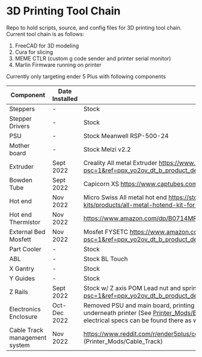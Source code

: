 # 3D Printing Tool Chain
Repo to hold scripts, source, and config files for 3D printing tool chain. 
Current tool chain is as follows:

1) FreeCAD for 3D modeling
2) Cura for slicing
3) MEME CTLR (custom g code sender and printer serial monitor)
4) Marlin Firmware running on printer

Currently only targeting ender 5 Plus with following components

| Component | Date Installed | Comment |
| --- | --- | --- |
| Steppers | - | Stock |
| Stepper Drivers | - | Stock |
| PSU | - | Stock Meanwell RSP-500-24 |
| Mother board | - | Stock Melzi v2.2 |
| Extruder | Sept 2022 | Creality All metal Extruder https://www.amazon.com/dp/B07ZMFP2L8?psc=1&ref=ppx_yo2ov_dt_b_product_details |
| Bowden Tube | Sept 2022 | Capicorn XS https://www.captubes.com |
| Hot end | Nov 2022 | Micro Swiss All metal hot end https://store.micro-swiss.com/collections/all-metal-hotend-kits/products/all-metal-hotend-kit-for-cr-10 |
| Hot end Thermistor | Nov 2022 | https://www.amazon.com/dp/B0714MR5BC?psc=1&ref=ppx_yo2ov_dt_b_product_details |
| External Bed Mosfett | Nov 2022 | Mosfet FYSETC https://www.amazon.com/dp/B07C4PGXFK?psc=1&ref=ppx_yo2ov_dt_b_product_details |
| Part Cooler | - | Stock |
| ABL | - | Stock BL Touch |
| X Gantry | - | Stock |
| Y Guides | - | Stock |
| Z Rails | Sept 2022 | Stock w/ Z axis POM Lead nut and spring https://www.amazon.com/dp/B07XYR3F4C?psc=1&ref=ppx_yo2ov_dt_b_product_details |
| Electronics Enclosure | Oct-Dec 2022 | Removed PSU and main board, printing custom enclosure to move electronics out from underneath printer (See [Printer_Mods/Electronic_Enclosure](Printer_Mods/Electronic_Enclosure). Wiring diagrams as well as electrical specs can be found there as well). |
| Cable Track management system | Nov 2022 | https://www.reddit.com/r/ender5plus/comments/so2ulf/ender_5_plus_cable_chain_solution/ (Printer_Mods/Cable_Track)|